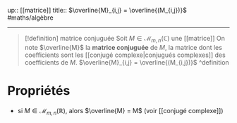up:: [[matrice]]
title:: $\overline{M}_{i,j} = \overline{(M_{i,j})}$
#maths/algèbre 

---

> [!definition] matrice conjuguée
> Soit $M \in \mathcal{M}_{m,n}(\mathbb{C})$ une [[matrice]]
> On note $\overline{M}$ la **matrice conjuguée** de $M$, la matrice dont les coefficients sont les [[conjugé complexe|conjugués complexes]] des coefficients de $M$.
> $\overline{M}_{i,j} = \overline{(M_{i,j})}$
^definition

# Propriétés

 - si $M \in \mathcal{M}_{m,n}(\mathbb{R})$, alors $\overline{M} = M$ (voir [[conjugé complexe]])